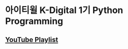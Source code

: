 # 아이티윌 K-Digital 1기 Python Programming

## [YouTube Playlist](https://www.youtube.com/playlist?list=PLIYf0rAjO5mZp7Zg5GmnBDIMGqtWlKkKj)
